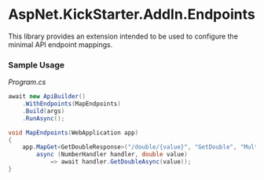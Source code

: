 # AspNet.KickStarter.AddIn.Endpoints

This library provides an extension intended to be used to configure the minimal API endpoint mappings.

### Sample Usage

*Program.cs*
```csharp
await new ApiBuilder()
    .WithEndpoints(MapEndpoints)
    .Build(args)
    .RunAsync();

void MapEndpoints(WebApplication app)
{
    app.MapGet<GetDoubleResponse>("/double/{value}", "GetDouble", "Multiply by 2.",
        async (NumberHandler handler, double value)
            => await handler.GetDoubleAsync(value));
}
```
